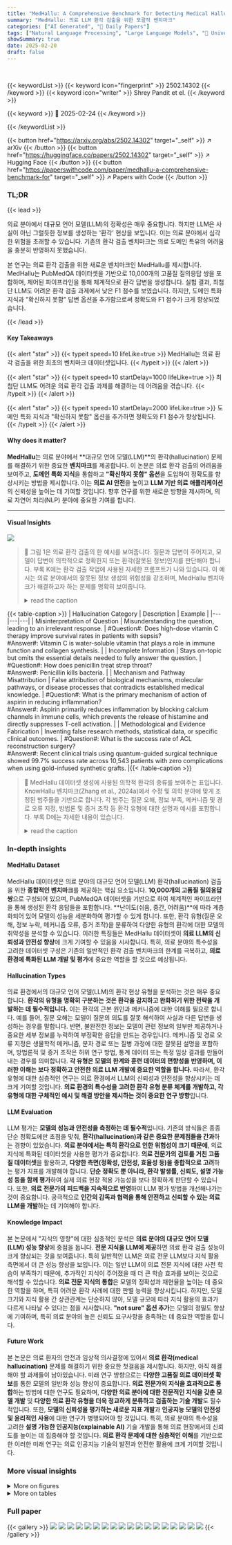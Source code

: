 ```yaml
---
title: "MedHallu: A Comprehensive Benchmark for Detecting Medical Hallucinations in Large Language Models"
summary: "MedHallu: 의료 LLM 환각 검출을 위한 포괄적 벤치마크"
categories: ["AI Generated", "🤗 Daily Papers"]
tags: ["Natural Language Processing", "Large Language Models", "🏢 University of Texas at Austin",]
showSummary: true
date: 2025-02-20
draft: false
---
```


<br>

{{< keywordList >}}
{{< keyword icon="fingerprint" >}} 2502.14302 {{< /keyword >}}
{{< keyword icon="writer" >}} Shrey Pandit et el. {{< /keyword >}}
 
{{< keyword >}} 🤗 2025-02-24 {{< /keyword >}}
 
{{< /keywordList >}}

{{< button href="https://arxiv.org/abs/2502.14302" target="_self" >}}
↗ arXiv
{{< /button >}}
{{< button href="https://huggingface.co/papers/2502.14302" target="_self" >}}
↗ Hugging Face
{{< /button >}}
{{< button href="https://paperswithcode.com/paper/medhallu-a-comprehensive-benchmark-for" target="_self" >}}
↗ Papers with Code
{{< /button >}}




### TL;DR


{{< lead >}}

의료 분야에서 대규모 언어 모델(LLM)의 정확성은 매우 중요합니다. 하지만 LLM은 사실이 아닌 그럴듯한 정보를 생성하는 '환각' 현상을 보입니다. 이는 의료 분야에서 심각한 위험을 초래할 수 있습니다.  기존의 환각 검출 벤치마크는 의료 도메인 특유의 어려움을 충분히 반영하지 못했습니다.

본 연구는 의료 환각 검출을 위한 새로운 벤치마크인 MedHallu를 제시합니다.  MedHallu는 PubMedQA 데이터셋을 기반으로 10,000개의 고품질 질의응답 쌍을 포함하며, 제어된 파이프라인을 통해 체계적으로 환각 답변을 생성합니다.  실험 결과, 최첨단 LLM도 어려운 환각 검출 과제에서 낮은 F1 점수를 보였습니다. 하지만, 도메인 특화 지식과 "확신하지 못함" 답변 옵션을 추가함으로써 정확도와 F1 점수가 크게 향상되었습니다.

{{< /lead >}}


#### Key Takeaways

{{< alert "star" >}}
{{< typeit speed=10 lifeLike=true >}} MedHallu는 의료 환각 검출을 위한 최초의 벤치마크 데이터셋입니다. {{< /typeit >}}
{{< /alert >}}

{{< alert "star" >}}
{{< typeit speed=10 startDelay=1000 lifeLike=true >}} 최첨단 LLM도 어려운 의료 환각 검출 과제를 해결하는 데 어려움을 겪습니다. {{< /typeit >}}
{{< /alert >}}

{{< alert "star" >}}
{{< typeit speed=10 startDelay=2000 lifeLike=true >}} 도메인 특화 지식과 "확신하지 못함" 옵션을 추가하면 정확도와 F1 점수가 향상됩니다. {{< /typeit >}}
{{< /alert >}}

#### Why does it matter?
**MedHallu**는 의료 분야에서 **대규모 언어 모델(LLM)**의 환각(hallucination) 문제를 해결하기 위한 중요한 **벤치마크**를 제공합니다.  이 논문은 의료 환각 검출의 어려움을 보여주고,  **도메인 특화 지식**을 통합하고 **"확신하지 못함" 옵션**을 도입하여 정확도를 향상시키는 방법을 제시합니다. 이는 **의료 AI 안전**을 높이고 **LLM 기반 의료 애플리케이션**의 신뢰성을 높이는 데 기여할 것입니다.  향후 연구를 위한 새로운 방향을 제시하며, 의료 자연어 처리(NLP) 분야에 중요한 기여를 합니다.

------
#### Visual Insights



![](https://arxiv.org/html/2502.14302/x1.png)

> 🔼 그림 1은 의료 환각 검출의 한 예시를 보여줍니다. 질문과 답변이 주어지고, 모델이 답변이 의학적으로 정확한지 또는 환각(잘못된 정보)인지를 판단해야 합니다.  부록 K에는 환각 검출 작업에 사용된 자세한 프롬프트가 나와 있습니다.  이 예시는 의료 분야에서의 잘못된 정보 생성의 위험성을 강조하며, MedHallu 벤치마크가 해결하고자 하는 문제를 명확히 보여줍니다.
> <details>
> <summary>read the caption</summary>
> Figure 1: An example of medical hallucination detection. The detailed prompt used for the hallucination detection task is presented in Appendix K.
> </details>





{{< table-caption >}}
| Hallucination Category | Description | Example |
|---|---|---|
| Misinterpretation of Question | Misunderstanding the question, leading to an irrelevant response. | #Question#: Does high-dose vitamin C therapy improve survival rates in patients with sepsis? <br> #Answer#: Vitamin C is water-soluble vitamin that plays a role in immune function and collagen synthesis. |
| Incomplete Information | Stays on-topic but omits the essential details needed to fully answer the question. | #Question#: How does penicillin treat strep throat? <br> #Answer#: Penicillin kills bacteria. |
| Mechanism and Pathway Misattribution | False attribution of biological mechanisms, molecular pathways, or disease processes that contradicts established medical knowledge. | #Question#: What is the primary mechanism of action of aspirin in reducing inflammation? <br> #Answer#: Aspirin primarily reduces inflammation by blocking calcium channels in immune cells, which prevents the release of histamine and directly suppresses T-cell activation. |
| Methodological and Evidence Fabrication | Inventing false research methods, statistical data, or specific clinical outcomes. | #Question#: What is the success rate of ACL reconstruction surgery? <br> #Answer#: Recent clinical trials using quantum-guided surgical technique showed 99.7% success rate across 10,543 patients with zero complications when using gold-infused synthetic grafts. |{{< /table-caption >}}

> 🔼 MedHallu 데이터셋 생성에 사용된 의학적 환각의 종류를 보여주는 표입니다. KnowHallu 벤치마크(Zhang et al., 2024a)에서 수정 및 의학 분야에 맞게 조정된 범주들을 기반으로 합니다.  각 범주는 질문 오해, 정보 부족, 메커니즘 및 경로 오류 지정, 방법론 및 증거 조작 등 환각 유형에 대한 설명과 예시를 포함합니다. 부록 D에는 자세한 내용이 있습니다.
> <details>
> <summary>read the caption</summary>
> Table 1: Categories of medical hallucinations used to generate the MedHalu dataset. Adapted from the KnowHallu benchmark (Zhang et al., 2024a) with revised categories tailored to the medical domain (Appendix D).
> </details>





### In-depth insights


#### MedHallu Dataset
MedHallu 데이터셋은 의료 분야의 대규모 언어 모델(LLM) 환각(hallucination) 검출을 위한 **종합적인 벤치마크**를 제공하는 핵심 요소입니다. **10,000개의 고품질 질의응답 쌍**으로 구성되어 있으며, PubMedQA 데이터셋을 기반으로 하여 체계적인 파이프라인을 통해 생성된 환각 응답들을 포함합니다. **난이도(쉬움, 중간, 어려움)**에 따라 계층화되어 있어 모델의 성능을 세분화하여 평가할 수 있게 합니다. 또한, 환각 유형(질문 오해, 정보 누락, 메커니즘 오류, 증거 조작)을 분류하여 다양한 유형의 환각에 대한 모델의 취약성을 분석할 수 있습니다. 이러한 특징들은 MedHallu 데이터셋이 **의료 LLM의 신뢰성과 안전성 향상**에 크게 기여할 수 있음을 시사합니다. 특히, 의료 분야의 특수성을 고려한 데이터셋 구성은 기존의 일반적인 환각 검출 벤치마크의 한계를 극복하고, **의료 환경에 특화된 LLM 개발 및 평가**에 중요한 역할을 할 것으로 예상됩니다.

#### Hallucination Types
의료 환경에서의 대규모 언어 모델(LLM)의 환각 현상 유형을 분석하는 것은 매우 중요합니다. **환각의 유형을 명확히 구분하는 것은 환각을 감지하고 완화하기 위한 전략을 개발하는 데 필수적입니다.** 이는 환각의 근본 원인과 메커니즘에 대한 이해를 필요로 합니다.  예를 들어, 질문 오해는 모델이 질문의 의도를 잘못 해석하여 사실과 다른 답변을 생성하는 경우를 말합니다. 반면, 불완전한 정보는 모델이 관련 정보의 일부만 제공하거나 중요한 세부 정보를 누락하여 부정확한 응답을 만드는 경우입니다. 메커니즘 및 경로 오류 지정은 생물학적 메커니즘, 분자 경로 또는 질병 과정에 대한 잘못된 설명을 포함하며, 방법론적 및 증거 조작은 허위 연구 방법, 통계 데이터 또는 특정 임상 결과를 만들어내는 경우를 의미합니다. **각 유형은 모델의 한계와 훈련 데이터의 편향성을 반영하며, 이러한 이해는 보다 정확하고 안전한 의료 LLM 개발에 중요한 역할을 합니다.** 따라서, 환각 유형에 대한 심층적인 연구는 의료 환경에서 LLM의 신뢰성과 안전성을 향상시키는 데 크게 기여할 것입니다.  **의료 환경의 특수성을 고려한 환각 유형 분류 체계를 개발하고, 각 유형에 대한 구체적인 예시 및 해결 방안을 제시하는 것이 중요한 연구 방향**입니다.

#### LLM Evaluation
LLM 평가는 **모델의 성능과 안전성을 측정하는 데 필수적**입니다.  기존의 방식들은 종종 단순 정확도에만 초점을 맞춰, **환각(hallucination)과 같은 중요한 문제점들을 간과**하는 경향이 있었습니다.  **의료 분야에서는 특히 환각으로 인한 위험성이 크기 때문에**, 의료 지식에 특화된 데이터셋을 사용한 평가가 중요합니다.  **의료 전문가의 검토를 거친 고품질 데이터셋**을 활용하고, **다양한 측면(정확성, 안전성, 효율성 등)을 종합적으로 고려**하는 평가 지표를 개발해야 합니다.  **단순 정확도 뿐 아니라, 환각 발생률, 신뢰도, 설명 가능성 등을 함께 평가**하여 실제 의료 현장 적용 가능성을 보다 정확하게 판단할 수 있습니다.  또한, **의료 전문가의 피드백을 지속적으로 반영**하여 LLM 평가 방법을 개선해나가는 것이 중요합니다.  궁극적으로 **인간의 감독과 협력을 통해 안전하고 신뢰할 수 있는 의료 LLM을 개발**하는 데 기여해야 합니다.

#### Knowledge Impact
본 논문에서 "지식의 영향"에 대한 심층적인 분석은 **의료 분야의 대규모 언어 모델(LLM) 성능 향상**에 중점을 둡니다.  **전문 지식을 LLM에 제공**하면 의료 환각 검출 성능이 크게 향상되는 것을 보여줍니다. 특히 일반적인 LLM은 의료 전문 LLM보다 지식 활용 측면에서 더 큰 성능 향상을 보입니다. 이는 일반 LLM이 의료 전문 지식에 대한 사전 학습이 부족하기 때문에, 추가적인 지식이 주어졌을 때 더 큰 학습 효과를 보이는 것으로 해석할 수 있습니다.  **의료 전문 지식의 통합**은 모델의 정확성과 재현율을 높이는 데 중요한 역할을 하며, 특히 어려운 환각 사례에 대한 판별 능력을 향상시킵니다.  하지만, 모델 크기와 지식 활용 간 상관관계는 단순하지 않아, 모델 규모에 따라 지식 활용의 효과가 다르게 나타날 수 있다는 점을 시사합니다.  **"not sure" 옵션 추가**는 모델의 정밀도 향상에 기여하며, 특히 의료 분야의 높은 신뢰도 요구사항을 충족하는 데 중요한 역할을 합니다.

#### Future Work
본 논문은 의료 환자의 안전과 임상적 의사결정에 있어서 **의료 환각(medical hallucination)** 문제를 해결하기 위한 중요한 첫걸음을 제시합니다.  하지만, 아직 해결해야 할 과제들이 남아있습니다. 미래 연구 방향으로는 **다양한 고품질 의료 데이터셋 확보**를 통한 모델의 일반화 성능 향상이 중요합니다.  **의료 전문가의 지식을 효과적으로 통합**하는 방법에 대한 연구도 필요하며, **다양한 의료 분야에 대한 전문적인 지식을 갖춘 모델 개발** 및 **다양한 의료 환각 유형을 더욱 정교하게 분류하고 검출하는 기술 개발**도 필수적입니다. 또한, **모델의 신뢰성을 평가하는 새로운 지표 개발**과 **인공지능 모델의 안전성 및 윤리적인 사용**에 대한 연구가 병행되어야 할 것입니다.  특히, 의료 분야의 특수성을 고려한 **설명 가능한 인공지능(explainable AI)** 기술 개발을 통해 의료 현장에서의 신뢰도를 높이는 데 집중해야 할 것입니다.  **의료 환각 문제에 대한 심층적인 이해**를 기반으로 한 이러한 미래 연구는 의료 인공지능 기술의 발전과 안전한 활용에 크게 기여할 것입니다.


### More visual insights

<details>
<summary>More on figures
</summary>


![](https://arxiv.org/html/2502.14302/x2.png)

> 🔼 그림 2는 MedHallu 의료 환각 답변 생성 파이프라인을 보여줍니다. PubMedQA 데이터셋의 각 질문-답변 쌍은 환각 답변을 생성하기 위해 다음 단계를 거칩니다. 1단계는 후보 생성 단계로, 질문, 관련 지식, 정답이 주어지면 LLM은 네 가지 환각 유형 중 하나에 맞춰 환각 답변을 생성하라는 프롬프트를 받습니다. 2단계는 등급 및 필터링 단계로, 생성된 답변은 품질 및 정확성 검사를 거치며, 필터링 결과에 따라 어려움(hard), 중간(medium), 쉬움(easy) 또는 실패(failed)로 분류됩니다. 3단계는 실패한 생성을 수정하는 단계로, 실패한 답변은 TextGrad (Yuksekgonul et al., 2024)를 사용하여 최적화되고 다시 필터링됩니다. 다시 실패하면 LLM은 새로운 답변을 생성하라는 프롬프트를 받습니다 (재생성). 4단계는 대체 단계로, 4번의 재생성 시도 후에도 적격 답변이 나타나지 않으면 정답과 가장 유사한 답변이 쉬운 환각 사례로 선택됩니다. 환각 생성 작업에 사용된 자세한 프롬프트는 부록 K에 나와 있습니다.
> <details>
> <summary>read the caption</summary>
> Figure 2: MedHallu medical hallucinated answer generation pipeline. Each question-answer pair from the PubMedQA dataset undergoes the following steps to generate a hallucinated answer: (1) Candidate Generation: Given a question, relevant knowledge, and ground truth answer, the LLM is prompted to generate a hallucinated answer adhering to one of four hallucination types. (2) Grading & Filtering: Generated answers undergo quality and correctness checks, being labeled as hard, medium, easy, or failed based on filtering results. (3) Refining Failed Generation: Failed answers are optimized using TextGrad Yuksekgonul et al. (2024) and re-filtered. If they fail again, the LLM is re-prompted to generate new answers (Regeneration). (4) Fallback: If no qualified answers emerge after four regeneration attempts, the answer most similar to the ground truth is selected as an easy hallucinated example. The detailed prompt used for hallucination generation task is presented in the Appendix K.
> </details>



![](https://arxiv.org/html/2502.14302/x3.png)

> 🔼 그림 3은 MedHallu 데이터셋의 통계를 보여줍니다.  데이터셋은 의료 환각의 네 가지 범주(표 1 참조)와 난이도(쉬움, 중간, 어려움)별로 분류되어 있습니다. 각 범주와 난이도에 속한 샘플 수를 시각적으로 보여주는 차트 형태로 표현되어, 데이터셋의 구성과 각 환각 유형 및 난이도의 분포를 한눈에 파악할 수 있도록 합니다.
> <details>
> <summary>read the caption</summary>
> Figure 3: Statistics of the MedHallu dataset categorized by four categories of hallucinations (see Table 1 for detailed definitions) and levels of difficulty (easy, medium, hard).
> </details>



![](https://arxiv.org/html/2502.14302/x4.png)

> 🔼 그림 4는 MedHallu 데이터셋에서 다양한 유형의 환각에 대한 Qwen2-7B-Instruct 모델의 검출 정확도를 보여줍니다. 각 환각 유형(질문 오해, 불완전한 정보, 메커니즘/경로 오류 지정, 방법론적 및 증거 조작)에 대한 정확도를 시각적으로 비교하여 어떤 유형의 환각이 더 쉽게 또는 어렵게 감지되는지 보여줍니다. 이는 모델의 환각 감지 성능을 평가하는 데 유용한 정보를 제공합니다.
> <details>
> <summary>read the caption</summary>
> Figure 4: Detection accuracy of different hallucination categories on MedHallu, evaluated using Qwen2-7B-Instruct as the discriminator.
> </details>



</details>




<details>
<summary>More on tables
</summary>


{{< table-caption >}}
| Metric | Mean (fooled) | Mean (not fooled) | P-value |
|---|---|---|---| 
| Cosine similarity | 0.715 | 0.696 | 0.004 |
| Euclidean distance | 0.714 | 0.750 | 0.002 |
| Rouge1-F1 | 0.358 | 0.319 | 0.002 |{{< /table-caption >}}
> 🔼 표 2는 MedHallu 데이터셋(10,000개 샘플)을 사용하여 지식 유무에 따른 다양한 LLMs의 성능을 비교한 표입니다.  대부분의 지표에서 일반적인 LLMs가 의료 환각 탐지 작업에서 의료 전용으로 미세 조정된 LLMs보다 더 나은 성능을 보여줍니다.  '전체 정밀도(Overall P)'는 정밀도를 나타내며,  '지식 차이(Δ Knowledge)'는 지식이 제공되었을 때 전체 F1 점수의 변화량을 나타냅니다.  일반 LLM과 미세 조정된 의료 LLM의 크기를 공정하게 비교하기 위해 GPT-4o를 제외하고 평균을 계산했습니다. 자세한 실험 내용은 부록 E를 참조하십시오.
> <details>
> <summary>read the caption</summary>
> Table 2: Performance comparison of different LLMs with and without knowledge on MedHallu (10,000 samples). General LLMs perform better than medically fine-tuned LLMs in the task of Medical Hallucination across most metrics. “Overall P” denotes precision, and “ΔΔ\Deltaroman_Δ Knowledge” is the performance change in overall F1 when knowledge is provided. ∗We exclude GPT-4o while calculating the average to have a fair comparison of model sizes for general vs. fine-tuned LLMs. Additional experimental details can be found in Appendix E.
> </details>

{{< table-caption >}}
| Model | F1<sub>NS</sub> | P<sub>NS</sub> | F1<sub>R</sub> | P<sub>R</sub> | Response% |
|---|---|---|---|---|---| 
| GPT-4o-mini | 66.6 | 66.8 | 60.7 | 77.2 | 98.4 |
| Gemma-2-2b-it | 57.1 | 59.9 | 55.3 | 54.1 | 82.7 |
| Llama-3.2-3B-Instruct | 58.1 | 68.7 | 49.9 | 63.3 | 85.9 |
| Qwen2.5-3B-Instruct | 65.2 | 67.2 | 60.6 | 50.2 | 65.7 |
| BioMistral-7B | 56.5 | 50.5 | 57.0 | 51.3 | 99.2 |
| Qwen2.5-7B-Instruct | 69.3 | **94.6** | 55.3 | 73.7 | 47.5 |
| OpenBioLLM-Llama3-8B | 48.8 | 48.4 | 48.4 | 56.3 | 99.7 |
| Llama-3.1-8B-UltraMedical | 58.5 | 49.1 | 61.9 | 56.4 | 69.7 |
| DeepSeek-R1-Llama-8B | 66.0 | 56.9 | 51.4 | 61.7 | 98.1 |
| Llama-3.1-8B-Instruct | 51.7 | 90.4 | 52.2 | **86.0** | 98.2 |
| Gemma-2-9b-it | 61.4 | 85.5 | 51.5 | 71.5 | 37.6 |
| Qwen2.5-14B-Instruct | 76.2 | 82.9 | 61.9 | 76.5 | 27.9 |
| GPT-4o | **79.5** | 79.6 | **73.7** | 72.4 | 33.9 |{{< /table-caption >}}
> 🔼 이 표는 5.3절에서 생성된 클러스터와 실제 정답 간의 평균 유사도를 보여줍니다.  검출 LLM을 속이는 샘플(즉, 검출하기 어려운 환각)을 포함하는 클러스터는 실제 정답과 상당히 가깝습니다.  유사도는 코사인 유사도, 유클리드 거리, Rouge-1 F1 점수 세 가지 지표로 측정되어, 어려운 환각일수록 실제 정답과 의미적으로 더 가깝다는 것을 보여줍니다. 이는 어려운 환각이 실제 정답과 의미적으로 유사하지만 사실과는 다른 세부 사항을 포함하고 있음을 시사합니다.
> <details>
> <summary>read the caption</summary>
> Table 3: The average similarity between the clusters generated in Section 5.3 and the ground truth samples. Clusters containing samples that fool detection LLMs (i.e., hallucinations that are more challenging to detect) are notably closer to the ground truth.
> </details>

{{< table-caption >}}
| Model | F1<sub>NS</sub> | P<sub>NS</sub> | F1<sub>R</sub> | P<sub>R</sub> | Response % |
|---|---|---|---|---|---| 
| GPT-4o-mini | 83.6 | 77.7 | 84.1 | 82.0 | 100.0 |
| Gemma-2-2b-it | 75.5 | 67.2 | 71.5 | 67.4 | 89.2 |
| Llama-3.2-3B-Instruct | 76.8 | 67.9 | 73.4 | 55.5 | 90.8 |
| Qwen2.5-3B-Instruct | 69.2 | 47.0 | 67.6 | 49.8 | 94.2 |
| BioMistral-7B | 67.2 | 53.2 | 64.8 | 54.5 | 98.7 |
| Qwen2.5-7B-Instruct | 88.6 | 91.6 | 83.9 | 85.0 | 74.6 |
| OpenBioLLM-Llama3-8B | 40.2 | 58.9 | 42.4 | 55.5 | 99.4 |
| Llama-3.1-8B-UltraMedical | 72.9 | 56.1 | 77.3 | 73.4 | 95.1 |
| DeepSeek-R1-Llama-8B | 68.9 | 85.4 | 81.2 | 83.4 | 95.2 |
| Llama-3.1-8B-Instruct | 77.7 | **92.7** | 80.0 | **88.6** | 99.7 |
| Gemma-2-9b-it | 84.7 | 83.4 | 83.8 | 78.6 | 90.3 |
| Qwen2.5-14B-Instruct | **88.8** | 92.5 | 85.2 | 84.3 | 87.0 |
| GPT-4o | 84.9 | 78.3 | **87.7** | 88.3 | 95.2 |{{< /table-caption >}}
> 🔼 표 4는 모델이 '잘 모르겠습니다' 옵션을 사용할 수 있을 때와 답변을 해야 할 때의 성능을 보여줍니다. F1NS와 PNS(정밀도)는 '잘 모르겠습니다' 옵션이 있을 때의 성능을 나타내고, F1R과 PR(정밀도)는 답변해야 할 때의 성능을 나타냅니다. Response%는 '잘 모르겠습니다' 옵션이 있어도 '예' 또는 '아니오'로 답변한 질문의 비율을 나타냅니다.  즉, '잘 모르겠습니다' 옵션이 있음에도 불구하고 모델이 확신을 가지고 답변을 했는지, 아니면 '잘 모르겠습니다' 옵션을 얼마나 활용했는지를 보여주는 지표입니다.
> <details>
> <summary>read the caption</summary>
> Table 4: F1NS and PNS (Precision) represent performance with the “Not Sure” option, while F1R and PR (Precision) represent performance when required to answer. Response% represents the percentage of questions answered with “Yes” or “No” even when the “Not Sure” option is available.
> </details>

{{< table-caption >}}
| Computational Budget and Infrastructure Details while generating MedHallu |
|---|---| 
| **Primary Model:** | Qwen2.5-14B (14B parameters) |
| **Computation Time:** | 26.5 hours |
| **GPU Hardware:** | 4 x NVIDIA RTX A6000 (48,685 MiB RAM each) |
| **Additional Models:** | Gemma2-9B (9B parameters), Qwen2.5-7B (7B parameters), GPT4omini (used for correctness check) |
| **Dataset Size:** | 10,000 samples |{{< /table-caption >}}
> 🔼 표 5는 '확신하지 못함' 옵션을 사용했을 때의 F1 점수(F1NS)와 정밀도(PNS), 그리고 답변해야 할 경우의 F1 점수(F1R)와 정밀도(PR)를 보여줍니다. Response%는 '예' 또는 '아니오'로 답변해야 하는 질문의 비율을 나타내며, '확신하지 못함' 옵션이 있더라도 '예' 또는 '아니오'로만 답변한 질문의 비율을 의미합니다.
> <details>
> <summary>read the caption</summary>
> Table 5:  F1NS and PNS (Precision) represent performance with the “Not Sure” option, while F1R and PR represent performance when required to answer. Response% represents the percentage of questions answered with “Yes” or “No” even when the “Not Sure” option is available.
> </details>

{{< table-caption >}}
| Pre-trained Models and huggingface names |
|---|---| 
| `m42-health/Llama3-Med42-8B` |
| `OpenMeditron/Meditron3-8B` |
| `aaditya/OpenBioLLM-Llama3-8B` |
| `BioMistral/BioMistral-7B` |
| `TsinghuaC3I/Llama-3.1-8B-UltraMedical` |
| `deepseek-ai/DeepSeek-R1-Distill-Llama-8B` |
| `Qwen/Qwen2.5-14B-Instruct` |
| `google/gemma-2-2b-it` |
| `google/gemma-2-9b-it` |
| `meta-llama/Llama-3.1-8B-Instruct` |
| `meta-llama/Llama-3.2-3B-Instruct` |
| `Qwen/Qwen2.5-7B-Instruct` |
| `Qwen/Qwen2.5-3B-Instruct` |{{< /table-caption >}}
> 🔼 표 6은 MedHallu 데이터셋 생성에 사용된 컴퓨팅 자원과 인프라에 대한 세부 정보를 보여줍니다.  여기에는 생성 모델(Qwen2.5-14B)의 컴퓨팅 시간(26.5시간), 사용된 GPU 하드웨어(4개의 NVIDIA RTX A6000), 생성된 데이터셋의 크기(10,000개 샘플) 등이 포함됩니다.  추가적으로, 정확도 검증을 위해 사용된 추가 모델(Gemma2-9B, Qwen2.5-7B, GPT4omini)의 매개변수 수도 명시되어 있습니다.  하지만, 실제 성능 벤치마킹을 위해 사용된 판별 모델들은 포함되어 있지 않습니다.
> <details>
> <summary>read the caption</summary>
> Table 6: Computational Budget and Infrastructure Details while generating MedHallu Dataset, not includes the discriminator models used in benchmarking.
> </details>

{{< table-caption >}}
| Question | Category of Hallucination | Ground Truth | Hallucinated Example | Difficulty |
|---|---|---|---|---|
| Do mitochondria play a role in remodelling lace plant leaves during programmed cell death? | Mechanism and Pathway Misattribution | This is the first report of mitochondria and chloroplasts moving on transvacuolar strands to form a ring structure surrounding the nucleus during developmental PCD. Also, for the first time, we have shown the feasibility for the use of CsA in a whole plant system. Overall, our findings implicate the mitochondria as playing a critical and early role in developmentally regulated PCD in the lace plant. | Mitochondria regulate the formation of perforations in lace plant leaves through the modulation of calcium channels and by activating specific proteases that degrade cellular structures, facilitating the PCD process. | Medium |
| Differentiation of nonalcoholic from alcoholic steatohepatitis: are routine laboratory markers useful? | Misinterpretation of #Question# | Higher MCVs and AST/ALT ratios in ASH reflect the severity of underlying liver disease and do not differentiate NASH from ASH. Instead, these biomarkers might prove useful in guiding selection of patients for liver biopsy and in targeting therapy. | Routine laboratory markers, particularly mean corpuscular volume (MCV) and AST/ALT ratios, significantly aid in differentiating various types of nonalcoholic steatohepatitis (NASH). | Hard |
| Amblyopia: is visual loss permanent? | Incomplete Information | Older people with a history of amblyopia who develop visual loss in the previously normal eye can experience recovery of visual function in the amblyopic eye over a period of time. This recovery in visual function occurs in the wake of visual loss in the fellow eye and the improvement appears to be sustained. | Visual loss due to amblyopia is permanent unless treated with early intervention during childhood. | Hard |{{< /table-caption >}}
> 🔼 이 표는 실험에 사용된 사전 훈련된 언어 모델들의 목록과 해당 모델들의 허깅페이스(Hugging Face) 이름을 보여줍니다.  논문의 실험 부분에서 다양한 모델들의 성능을 비교 분석하는 데 사용되었으며, 각 모델의 이름과 허깅페이스에서 접근 가능한 고유 식별자를 명확히 제시하여 재현성을 높입니다.
> <details>
> <summary>read the caption</summary>
> Table 7: List of pre-trained models with their huggingface names used in our experiments.
> </details>

{{< table-caption >}}
| Question: | Prognosis of well differentiated small hepatocellular carcinoma–is well differentiated hepatocellular carcinoma clinically early cancer? |
|---|---| 
| Ground Truth Answer: | W-d HCCs were clinically demonstrated not to be early cancer, because there was no significant difference in disease free survival between the patients with w-d and l-d HCCs. |
| Cluster 1 (Fooling) |  1. W-d HCCs are indeed clinically early cancer, due to their smaller size and lower incidence of fibrous capsule formation. 
2. W-d HCCs were clinically demonstrated to be early cancer due to their smaller tumor size and lower incidence of fibrous capsule formation. 
3. Well-differentiated small hepatocellular carcinoma is indeed early cancer, due to its slow growth rate. 
4. Well-differentiated hepatocellular carcinoma is clinically early cancer due to its low aggressive nature. 
5. Well differentiated hepatocellular carcinoma appears to be clinically early cancer due to its low aggressiveness. |
| Cluster 2 (That didn’t fool) | 1. Well-differentiated hepatocellular carcinoma (HCC) is clinically early cancer due to its high histological grade. 
2. Due to its high histological grade, well-differentiated hepatocellular carcinoma (HCC) is considered clinically early cancer. |
| Cluster 3 (Fooling) | 1. Well-differentiated hepatocellular carcinoma is indeed an early cancer, as it often lacks fibrous capsule formation. 
2. Well-differentiated hepatocellular carcinomas (HCCs) are clinically early cancers due to their low incidence of fibrous capsule formation. |{{< /table-caption >}}
> 🔼 표 8은 Gemma2-9B-it 모델을 사용하여 생성된 MedHallu 데이터셋의 일부(pqa_labeled에서 1,000개 샘플)에 대한 성능 평가 결과를 보여줍니다. 다양한 언어 모델(LLM)에 대해 두 가지 조건(외부 지식 없음, 외부 지식 있음)에서 전체 F1 점수, 정밀도, Easy/Medium/Hard F1 점수 등의 성능 지표에 대한 평균 ± 표준 편차를 나타냅니다. 마지막 열(Δ F1)은 지식이 있을 때와 없을 때의 F1 점수 차이를 보여줍니다. 이 표는 외부 지식이 LLM의 의학적 환각 탐지 성능에 미치는 영향을 분석하는 데 도움이 됩니다.
> <details>
> <summary>read the caption</summary>
> Table 8: Medhallu data generated by Gemma2-9B-it (1,000 samples of pqa_labeled). Mean ±plus-or-minus\pm± standard deviation of performance metrics (Overall F1, Overall Precision, Easy/Medium/Hard F1) for various LLMs under two conditions: without and with external knowledge. The final column (ΔΔ\Deltaroman_Δ F1) shows the difference in F1 scores (with knowledge minus without knowledge).
> </details>

</details>




### Full paper

{{< gallery >}}
<img src="paper_images/1.png" class="grid-w50 md:grid-w33 xl:grid-w25" />
<img src="paper_images/2.png" class="grid-w50 md:grid-w33 xl:grid-w25" />
<img src="paper_images/3.png" class="grid-w50 md:grid-w33 xl:grid-w25" />
<img src="paper_images/4.png" class="grid-w50 md:grid-w33 xl:grid-w25" />
<img src="paper_images/5.png" class="grid-w50 md:grid-w33 xl:grid-w25" />
<img src="paper_images/6.png" class="grid-w50 md:grid-w33 xl:grid-w25" />
<img src="paper_images/7.png" class="grid-w50 md:grid-w33 xl:grid-w25" />
<img src="paper_images/8.png" class="grid-w50 md:grid-w33 xl:grid-w25" />
<img src="paper_images/9.png" class="grid-w50 md:grid-w33 xl:grid-w25" />
<img src="paper_images/10.png" class="grid-w50 md:grid-w33 xl:grid-w25" />
<img src="paper_images/11.png" class="grid-w50 md:grid-w33 xl:grid-w25" />
<img src="paper_images/12.png" class="grid-w50 md:grid-w33 xl:grid-w25" />
<img src="paper_images/13.png" class="grid-w50 md:grid-w33 xl:grid-w25" />
<img src="paper_images/14.png" class="grid-w50 md:grid-w33 xl:grid-w25" />
<img src="paper_images/15.png" class="grid-w50 md:grid-w33 xl:grid-w25" />
<img src="paper_images/16.png" class="grid-w50 md:grid-w33 xl:grid-w25" />
<img src="paper_images/17.png" class="grid-w50 md:grid-w33 xl:grid-w25" />
<img src="paper_images/18.png" class="grid-w50 md:grid-w33 xl:grid-w25" />
{{< /gallery >}}